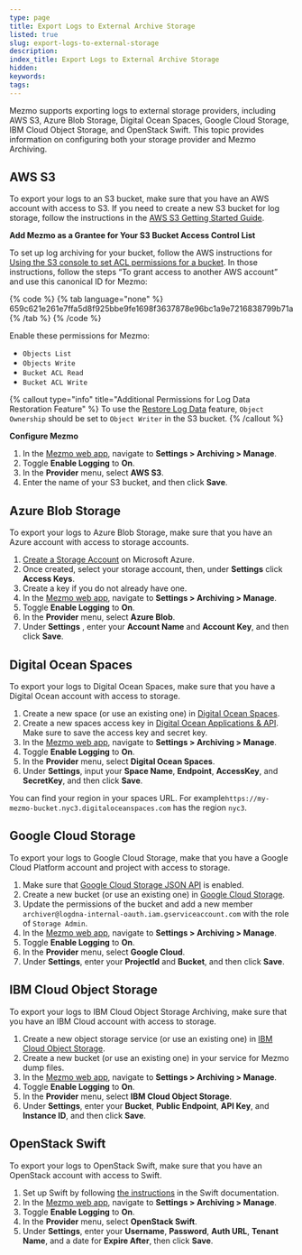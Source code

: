 ```yaml
---
type: page
title: Export Logs to External Archive Storage
listed: true
slug: export-logs-to-external-storage
description: 
index_title: Export Logs to External Archive Storage
hidden: 
keywords: 
tags: 
---
```



Mezmo supports exporting logs to external storage providers, including AWS S3, Azure Blob Storage, Digital Ocean Spaces, Google Cloud Storage, IBM Cloud Object Storage, and OpenStack Swift. This topic provides information on configuring both your storage provider and Mezmo Archiving.

## AWS S3

To export your logs to an S3 bucket, make sure that you have an AWS account with access to S3. If you need to create a new S3 bucket for log storage, follow the instructions in the [AWS S3 Getting Started Guide](https://docs.aws.amazon.com/AmazonS3/latest/userguide/GetStartedWithS3.html).

**Add Mezmo as a Grantee for Your S3 Bucket Access Control List**

To set up log archiving for your bucket, follow the AWS instructions for [Using the S3 console to set ACL permissions for a bucket](https://docs.aws.amazon.com/AmazonS3/latest/userguide/managing-acls.html#:~:text=Using%20the%20S3%20console%20to%20set%20ACL%20permissions%20for%20a%20bucket). In those instructions, follow the steps “To grant access to another AWS account” and use this canonical ID for Mezmo:

{% code %}
{% tab language="none" %}
659c621e261e7ffa5d8f925bbe9fe1698f3637878e96bc1a9e7216838799b71a
{% /tab %}
{% /code %}

Enable these permissions for Mezmo:

- `Objects List`
- `Objects Write`
- `Bucket ACL Read`
- `Bucket ACL Write`

{% callout type="info" title="Additional Permissions for Log Data Restoration Feature" %}
To use the [Restore Log Data](/docs/data-restoration) feature, `Object Ownership` should be set to `Object Writer`  in the S3 bucket.
{% /callout %}

**Configure Mezmo**

1. In the [Mezmo web app](https://app.mezmo.com), navigate to **Settings &gt; Archiving &gt; Manage**.
2. Toggle **Enable Logging** to **On**.
3. In the **Provider** menu, select **AWS S3**.
4. Enter the name of your S3 bucket, and then click **Save**.

## Azure Blob Storage

To export your logs to Azure Blob Storage, make sure that you have an Azure account with access to storage accounts.

1. [Create a Storage Account](https://docs.microsoft.com/en-us/azure/storage/storage-create-storage-account) on Microsoft Azure.
2. Once created, select your storage account, then, under **Settings** click **Access Keys**.
3. Create a key if you do not already have one.
4. In the [Mezmo web app](https://app.mezmo.com), navigate to **Settings &gt; Archiving &gt; Manage**.
5. Toggle **Enable Logging** to **On**.
6. In the **Provider** menu, select **Azure Blob**.
7. Under **Settings** , enter your **Account Name** and **Account Key**, and then click **Save**.

## Digital Ocean Spaces

To export your logs to Digital Ocean Spaces, make sure that you have a Digital Ocean account with access to storage.

1. Create a new space (or use an existing one) in [Digital Ocean Spaces](https://cloud.digitalocean.com/spaces).
2. Create a new spaces access key in [Digital Ocean Applications & API](https://cloud.digitalocean.com/settings/api/tokens). Make sure to save the access key and secret key.
3. In the [Mezmo web app](https://app.mezmo.com), navigate to **Settings &gt; Archiving &gt; Manage**.
4. Toggle **Enable Logging** to **On**.
5. In the **Provider** menu, select **Digital Ocean Spaces**.
6. Under **Settings**, input your **Space Name**, **Endpoint**, **AccessKey**, and **SecretKey**, and then click **Save**.

You can find your region in your spaces URL. For example`https://my-mezmo-bucket.nyc3.digitaloceanspaces.com` has the region `nyc3`.

## Google Cloud Storage

To export your logs to Google Cloud Storage, make that you have a Google Cloud Platform account and project with access to storage.

1. Make sure that [Google Cloud Storage JSON API](https://console.cloud.google.com/apis/library/storage-api.googleapis.com/) is enabled.
2. Create a new bucket (or use an existing one) in [Google Cloud Storage](https://console.cloud.google.com/storage/).
3. Update the permissions of the bucket and add a new member `archiver@logdna-internal-oauth.iam.gserviceaccount.com` with the role of `Storage Admin`.
4. In the [Mezmo web app](https://app.mezmo.com), navigate to **Settings &gt; Archiving &gt; Manage**.
5. Toggle **Enable Logging** to **On**.
6. In the **Provider** menu, select **Google Cloud**.
7. Under **Settings**, enter your **ProjectId** and **Bucket**, and then click **Save**.

## IBM Cloud Object Storage

To export your logs to IBM Cloud Object Storage Archiving, make sure that you have an IBM Cloud account with access to storage.

1. Create a new object storage service (or use an existing one) in [IBM Cloud Object Storage](https://console.bluemix.net/catalog/services/cloud-object-storage).
2. Create a new bucket (or use an existing one) in your service for Mezmo dump files.
3. In the [Mezmo web app](https://app.mezmo.com), navigate to **Settings &gt; Archiving &gt; Manage**.
4. Toggle **Enable Logging** to **On**.
5. In the **Provider** menu, select **IBM Cloud Object Storage**.
6. Under **Settings**, enter your **Bucket**, **Public Endpoint**, **API Key**, and **Instance ID**, and then click **Save**.

## OpenStack Swift

To export your logs to OpenStack Swift, make sure that you have an OpenStack account with access to Swift.

1. Set up Swift by following [the instructions](https://www.swiftstack.com/docs/cookbooks/swift_usage/auth.html#v2-auth) in the Swift documentation.
2. In the [Mezmo web app](https://app.mezmo.com), navigate to **Settings &gt; Archiving &gt; Manage**.
3. Toggle **Enable Logging** to **On**.
4. In the **Provider** menu, select **OpenStack Swift**.
5. Under **Settings**, enter your **Username**, **Password**, **Auth URL**, **Tenant Name**, and a date for **Expire After**, then click **Save**.